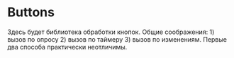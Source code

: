 # Buttons
Здесь будет библиотека обработки кнопок.
Общие соображения: 1) вызов по опросу 2) вызов по таймеру 3) вызов по изменениям.
Первые два способа практически неотличимы.
